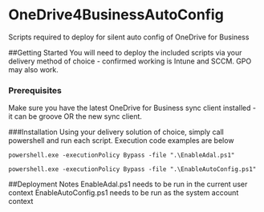 # OneDrive4BusinessAutoConfig
Scripts required to deploy for silent auto config of OneDrive for Business

##Getting Started
You will need to deploy the included scripts via your delivery method of choice - confirmed working is Intune and SCCM. GPO may also work.

### Prerequisites
Make sure you have the latest OneDrive for Business sync client installed - it can be groove OR the new sync client.

###Installation
Using your delivery solution of choice, simply call powershell and run each script. Execution code examples are below

```
powershell.exe -executionPolicy Bypass -file ".\EnableAdal.ps1"
```
```
powershell.exe -executionPolicy Bypass -file ".\EnableAutoConfig.ps1"
```

##Deployment Notes
EnableAdal.ps1 needs to be run in the current user context
EnableAutoConfig.ps1 needs to be run as the system account context

